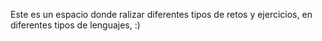 Este es un espacio donde ralizar diferentes tipos de retos y ejercicios, en diferentes tipos de lenguajes,
:)
